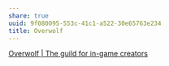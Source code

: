 ```yaml
---
share: true
uuid: 9f080095-553c-41c1-a522-30e65763e234
title: Overwolf
---
```

[Overwolf | The guild for in-game creators](https://www.overwolf.com/)